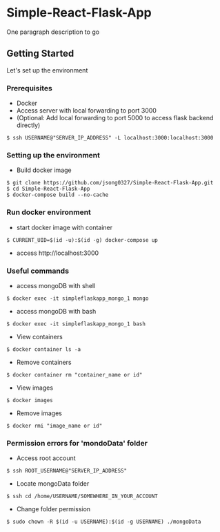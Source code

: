 # Simple-React-Flask-App

One paragraph description to go



## Getting Started

Let's set up the environment

### Prerequisites

- Docker
- Access server with local forwarding to port 3000 
- (Optional: Add local forwarding to port 5000 to access flask backend directly)
```
$ ssh USERNAME@"SERVER_IP_ADDRESS" -L localhost:3000:localhost:3000
```

### Setting up the environment
- Build docker image
```
$ git clone https://github.com/jsong0327/Simple-React-Flask-App.git
$ cd Simple-React-Flask-App
$ docker-compose build --no-cache
```

### Run docker environment
- start docker image with container
```
$ CURRENT_UID=$(id -u):$(id -g) docker-compose up
```

- access http://localhost:3000

### Useful commands
- access mongoDB with shell
```
$ docker exec -it simpleflaskapp_mongo_1 mongo
```

- access mongoDB with bash
```
$ docker exec -it simpleflaskapp_mongo_1 bash
```

- View containers
```
$ docker container ls -a
```

- Remove containers
```
$ docker container rm "container_name or id"
```

- View images
```
$ docker images
```


- Remove images
```
$ docker rmi "image_name or id"
```


### Permission errors for 'mondoData' folder

- Access root account
```
$ ssh ROOT_USERNAME@"SERVER_IP_ADDRESS"
```
- Locate mongoData folder
```
$ ssh cd /home/USERNAME/SOMEWHERE_IN_YOUR_ACCOUNT
```
- Change folder permission
```
$ sudo chown -R $(id -u USERNAME):$(id -g USERNAME) ./mongoData
```
